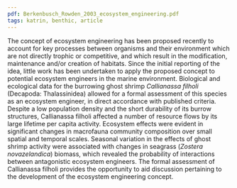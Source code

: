 ```yaml
---
pdf: Berkenbusch_Rowden_2003_ecosystem_engineering.pdf
tags: katrin, benthic, article
---
```

The concept of ecosystem engineering has been proposed recently to account for key processes
between organisms and their environment which are not directly trophic or competitive, and which result in the
modification, maintenance and/or creation of habitats. Since the initial reporting of the idea, little work has been
undertaken to apply the proposed concept to potential ecosystem engineers in the marine environment.
Biological and ecological data for the burrowing ghost shrimp *Callianassa filholi* (Decapoda: Thalassinidea)
allowed for a formal assessment of this species as an ecosystem engineer, in direct accordance with published
criteria. Despite a low population density and the short durability of its burrow structures, Callianassa filholi
affected a number of resource flows by its large lifetime per capita activity. Ecosystem effects were evident in
significant changes in macrofauna community composition over small spatial and temporal scales. Seasonal
variation in the effects of ghost shrimp activity were associated with changes in seagrass (*Zostera novazelandica*)
biomass, which revealed the probability of interactions between antagonistic ecosystem engineers. The formal
assessment of Callianassa filholi provides the opportunity to aid discussion pertaining to the development of the
ecosystem engineering concept.
